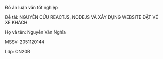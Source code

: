 Đồ án luận văn tốt nghiệp 

Đề tài: NGUYÊN CỨU REACTJS, NODEJS VÀ XÂY DỰNG WEBSITE ĐẶT VÉ XE KHÁCH

Họ và tên: Nguyễn Văn Nghĩa

MSSV: 2051120144

Lớp: CN20B
